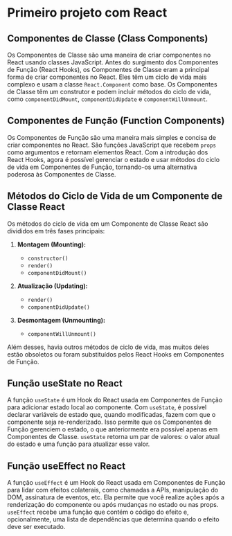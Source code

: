 # Primeiro projeto com React

## Componentes de Classe (Class Components)

Os Componentes de Classe são uma maneira de criar componentes no React usando classes JavaScript. Antes do surgimento dos Componentes de Função (React Hooks), os Componentes de Classe eram a principal forma de criar componentes no React. Eles têm um ciclo de vida mais complexo e usam a classe `React.Component` como base. Os Componentes de Classe têm um construtor e podem incluir métodos do ciclo de vida, como `componentDidMount`, `componentDidUpdate` e `componentWillUnmount`.

## Componentes de Função (Function Components)

Os Componentes de Função são uma maneira mais simples e concisa de criar componentes no React. São funções JavaScript que recebem `props` como argumentos e retornam elementos React. Com a introdução dos React Hooks, agora é possível gerenciar o estado e usar métodos do ciclo de vida em Componentes de Função, tornando-os uma alternativa poderosa às Componentes de Classe.

## Métodos do Ciclo de Vida de um Componente de Classe React

Os métodos do ciclo de vida em um Componente de Classe React são divididos em três fases principais:

1. **Montagem (Mounting):**

   - `constructor()`
   - `render()`
   - `componentDidMount()`

2. **Atualização (Updating):**

   - `render()`
   - `componentDidUpdate()`

3. **Desmontagem (Unmounting):**
   - `componentWillUnmount()`

Além desses, havia outros métodos de ciclo de vida, mas muitos deles estão obsoletos ou foram substituídos pelos React Hooks em Componentes de Função.

## Função useState no React

A função `useState` é um Hook do React usada em Componentes de Função para adicionar estado local ao componente. Com `useState`, é possível declarar variáveis de estado que, quando modificadas, fazem com que o componente seja re-renderizado. Isso permite que os Componentes de Função gerenciem o estado, o que anteriormente era possível apenas em Componentes de Classe. `useState` retorna um par de valores: o valor atual do estado e uma função para atualizar esse valor.

## Função useEffect no React

A função `useEffect` é um Hook do React usada em Componentes de Função para lidar com efeitos colaterais, como chamadas a APIs, manipulação do DOM, assinatura de eventos, etc. Ela permite que você realize ações após a renderização do componente ou após mudanças no estado ou nas props. `useEffect` recebe uma função que contém o código do efeito e, opcionalmente, uma lista de dependências que determina quando o efeito deve ser executado.
